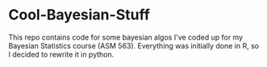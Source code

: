 # Cool-Bayesian-Stuff
This repo contains code for some bayesian algos I've coded up for my Bayesian Statistics course (ASM 563). Everything was initially done in R, so I decided to rewrite it in python.
